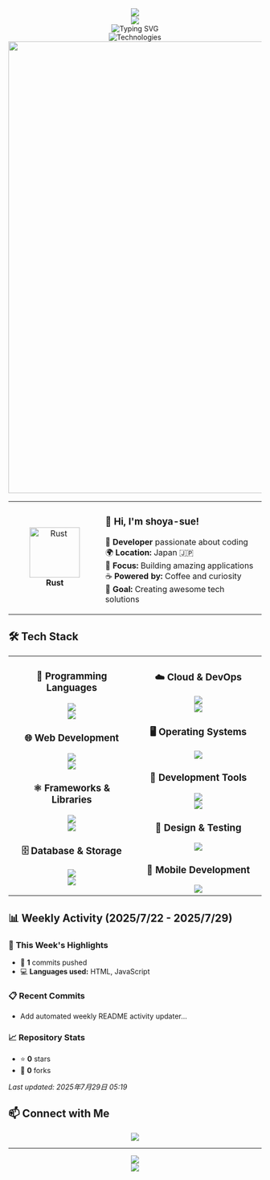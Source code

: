 <div align="center">
    <img src="https://user-images.githubusercontent.com/74038190/212284100-561aa473-3905-4a80-b561-0d28506553ee.gif">
</div>
<div align="center">
    <img src="https://capsule-render.vercel.app/api?type=waving&color=gradient&customColorList=0,2,2,5,30&height=150&section=header&animation=twinkling" />
</div>
<div align="center">
    <img src="https://readme-typing-svg.herokuapp.com?font=Fira+Code&size=32&duration=2800&pause=2000&color=A9FEF7&center=true&vCenter=true&width=600&lines=Hey+there!+I'm+shoya-sue+%F0%9F%91%8B;Developer+%F0%9F%9A%80;Tech+Enthusiast+%E2%9C%A8;Always+Learning+New+Things+%F0%9F%93%9A" alt="Typing SVG" />
</div>
<div align="center">
    <img src="https://readme-typing-svg.herokuapp.com?font=Fira+Code&size=24&duration=3000&pause=1000&color=F7A943&center=true&vCenter=true&width=435&lines=Rust+Developer;TypeScript+Engineer;PHP+Programmer" alt="Technologies" />
</div>
<div align="center">
    <img src="https://user-images.githubusercontent.com/74038190/212284100-561aa473-3905-4a80-b561-0d28506553ee.gif" width="900">
</div>

<table align="center">
<tr>
<td width="200" align="center">
<img src="https://skillicons.dev/icons?i=rust" width="100" height="100" alt="Rust" />
<br><strong>Rust</strong>
</td>
<td width="400" align="left">

### 👋 **Hi, I'm shoya-sue!**
🚀 **Developer** passionate about coding  
🌍 **Location:** Japan 🇯🇵  
💼 **Focus:** Building amazing applications  
☕ **Powered by:** Coffee and curiosity  
🎯 **Goal:** Creating awesome tech solutions  

</td>
</tr>
</table>

## 🛠️ **Tech Stack**

<table align="center">
<tr>
<td width="50%" align="center" valign="top">

### 📱 **Programming Languages**
<img src="https://skillicons.dev/icons?i=rust,typescript,javascript,php" /><br/>
<img src="https://skillicons.dev/icons?i=bash,powershell" />

### 🌐 **Web Development**
<img src="https://skillicons.dev/icons?i=html,css,sass,tailwind" /><br/>
<img src="https://skillicons.dev/icons?i=bootstrap,webpack,vite" /><br/>

### ⚛️ **Frameworks & Libraries**
<img src="https://skillicons.dev/icons?i=react,vue,nuxt,next" /><br/>
<img src="https://skillicons.dev/icons?i=nodejs,express,laravel,tauri" />


### 🗄️ **Database & Storage**
<img src="https://skillicons.dev/icons?i=postgresql,mysql,sqlite" /><br/>
<img src="https://skillicons.dev/icons?i=supabase,firebase" />

</td>
<td width="50%" align="center" valign="top">

### ☁️ **Cloud & DevOps**
<img src="https://skillicons.dev/icons?i=aws,gcp,docker,githubactions" /><br/>
<img src="https://skillicons.dev/icons?i=nginx" />

### 🖥️ **Operating Systems**
<img src="https://skillicons.dev/icons?i=linux,ubuntu,debian,windows" />

### 🔧 **Development Tools**
<img src="https://skillicons.dev/icons?i=vscode,vim,git,github" /><br/>
<img src="https://skillicons.dev/icons?i=bitbucket,postman" />

### 🎨 **Design & Testing**
<img src="https://skillicons.dev/icons?i=figma,photoshop,illustrator" />

### 📱 **Mobile Development**
<img src="https://skillicons.dev/icons?i=flutter,dart,react" />

</td>
</tr>
</table>

## 📊 **Weekly Activity** (2025/7/22 - 2025/7/29)

### 🚀 **This Week's Highlights**
- 📝 **1** commits pushed
- 💻 **Languages used:** HTML, JavaScript

### 📋 **Recent Commits**
- Add automated weekly README activity updater...

### 📈 **Repository Stats**
- ⭐ **0** stars
- 🍴 **0** forks

*Last updated: 2025年7月29日 05:19*


## 📫 **Connect with Me**

<div align="center">
    <img src="https://skillicons.dev/icons?i=twitter,discord" />
</div>

---

<div align="center">
  <img src="https://user-images.githubusercontent.com/74038190/212284100-561aa473-3905-4a80-b561-0d28506553ee.gif">
</div>

<div align="center">
  <img src="https://capsule-render.vercel.app/api?type=waving&color=gradient&customColorList=0,2,2,5,30&height=150&section=footer&animation=twinkling" />
</div>
